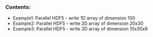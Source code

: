### Contents:
* Example1: Parallel HDF5 - write 1D array of dimension 100
* Example2: Parallel HDF5 - write 2D array of dimension 20x30 
* Example3: Parallel HDF5 - write 3D array of dimension 10x30x8
